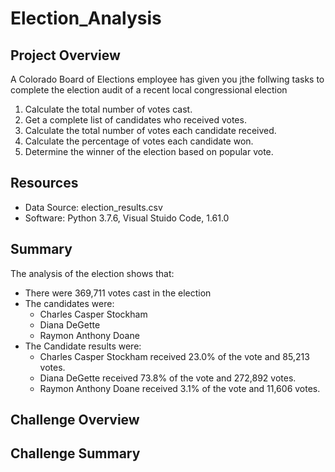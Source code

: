 # Election_Analysis

## Project Overview
A Colorado Board of Elections employee has given you jthe follwing tasks to complete the election audit of a recent local congressional election

1. Calculate the total number of votes cast.
2. Get a complete list of candidates who received votes.
3. Calculate the total number of votes each candidate received.
4. Calculate the percentage of votes each candidate won.
5. Determine the winner of the election based on popular vote.

## Resources
- Data Source: election_results.csv
- Software: Python 3.7.6, Visual Stuido Code, 1.61.0

## Summary
The analysis of the election shows that:
- There were 369,711 votes cast in the election
- The candidates were:
  - Charles Casper Stockham
  - Diana DeGette
  - Raymon Anthony Doane
- The Candidate results were:
  - Charles Casper Stockham received 23.0% of the vote and 85,213 votes.
  - Diana DeGette received 73.8% of the vote and 272,892 votes.
  - Raymon Anthony Doane received 3.1% of the vote and 11,606 votes.
  
 ## Challenge Overview
  
 ## Challenge Summary
